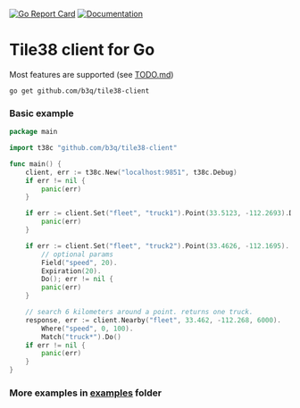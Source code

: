 [![Go Report Card](https://goreportcard.com/badge/github.com/b3q/tile38-client)](https://goreportcard.com/report/github.com/b3q/tile38-client)
[![Documentation](https://godoc.org/github.com/b3q/tile38-client?status.svg)](https://pkg.go.dev/github.com/b3q/tile38-client?tab=doc)
# Tile38 client for Go

Most features are supported (see [TODO.md](TODO.md))

```
go get github.com/b3q/tile38-client
```

### Basic example

```go
package main

import t38c "github.com/b3q/tile38-client"

func main() {
	client, err := t38c.New("localhost:9851", t38c.Debug)
	if err != nil {
		panic(err)
	}

	if err := client.Set("fleet", "truck1").Point(33.5123, -112.2693).Do(); err != nil {
		panic(err)
	}

	if err := client.Set("fleet", "truck2").Point(33.4626, -112.1695).
		// optional params
		Field("speed", 20).
		Expiration(20).
		Do(); err != nil {
		panic(err)
	}

	// search 6 kilometers around a point. returns one truck.
	response, err := client.Nearby("fleet", 33.462, -112.268, 6000).
		Where("speed", 0, 100).
		Match("truck*").Do()
	if err != nil {
		panic(err)
	}
}
```
### More examples in [examples](examples) folder